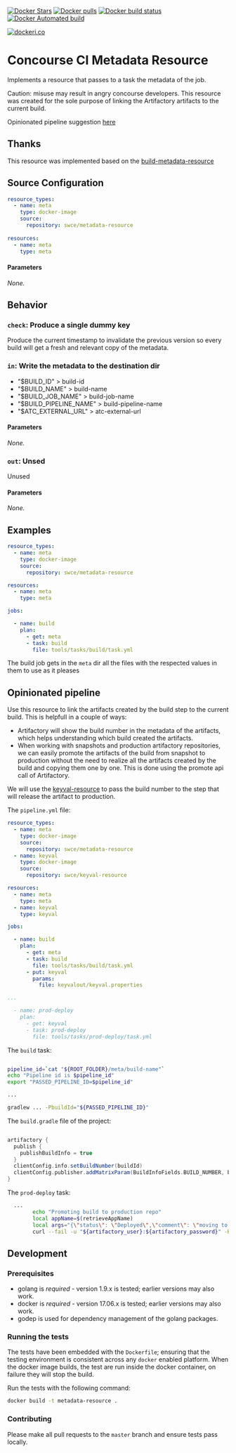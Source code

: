 
[![Docker Stars](https://img.shields.io/docker/stars/swce/metadata-resource.svg?style=plastic)](https://registry.hub.docker.com/v2/repositories/swce/metadata-resource/stars/count/)
[![Docker pulls](https://img.shields.io/docker/pulls/swce/metadata-resource.svg?style=plastic)](https://registry.hub.docker.com/v2/repositories/swce/metadata-resource)
[![Docker build status](https://img.shields.io/docker/build/swce/metadata-resource.svg)](https://github.com/swce/metadata-resource)
[![Docker Automated build](https://img.shields.io/docker/automated/swce/metadata-resource.svg)](https://github.com/swce/metadata-resource)

[![dockeri.co](http://dockeri.co/image/swce/metadata-resource)](https://hub.docker.com/r/swce/metadata-resource/)

# Concourse CI Metadata Resource

Implements a resource that passes to a task the metadata of the job.

Caution: misuse may result in angry concourse developers. This resource was created for the sole purpose of linking the Artifactory artifacts to the current build.

Opinionated pipeline suggestion [here](#opinionated-pipeline)

## Thanks

This resource was implemented based on the [build-metadata-resource](https://github.com/vito/build-metadata-resource)

## Source Configuration

``` YAML
resource_types:
  - name: meta
    type: docker-image
    source:
      repository: swce/metadata-resource
      
resources:
  - name: meta
    type: meta
```

#### Parameters

*None.*

## Behavior

### `check`: Produce a single dummy key

Produce the current timestamp to invalidate the previous version so every build will get a fresh and relevant copy of the metadata.

### `in`: Write the metadata to the destination dir

 - "$BUILD_ID" > build-id
 - "$BUILD_NAME" > build-name
 - "$BUILD_JOB_NAME" > build-job-name
 - "$BUILD_PIPELINE_NAME" > build-pipeline-name
 - "$ATC_EXTERNAL_URL" > atc-external-url 

#### Parameters

*None.*

### `out`: Unsed

Unused

#### Parameters

*None.*

## Examples

```YAML
resource_types:
  - name: meta
    type: docker-image
    source:
      repository: swce/metadata-resource

resources:
  - name: meta
    type: meta

jobs:

  - name: build
    plan:
      - get: meta
      - task: build
        file: tools/tasks/build/task.yml


```

The build job gets in the `meta` dir all the files with the respected values in them to use as it pleases

## Opinionated pipeline

Use this resource to link the artifacts created by the build step to the current build. This is helpfull in a couple of ways: 
 - Artifactory will show the build number in the metadata of the artifacts, which helps understanding which build created the artifacts.
 - When working with snapshots and production artifactory repositories, we can easily promote the artifacts of the build from snapshot to production without the need to realize all the artifacts created by the build and copying them one by one. This is done using the promote api call of Artifactory.
 
We will use the [keyval-resource](https://github.com/swce/keyval-resource) to pass the build number to the step that will release the artifact to production.

The `pipeline.yml` file:

```YAML
resource_types:
  - name: meta
    type: docker-image
    source:
      repository: swce/metadata-resource
  - name: keyval
    type: docker-image
    source:
      repository: swce/keyval-resource

resources:
  - name: meta
    type: meta
  - name: keyval
    type: keyval

jobs:

  - name: build
    plan:
      - get: meta
      - task: build
        file: tools/tasks/build/task.yml
      - put: keyval
        params:
          file: keyvalout/keyval.properties

...

  - name: prod-deploy
    plan:
      - get: keyval
      - task: prod-deploy
        file: tools/tasks/prod-deploy/task.yml

```

The `build` task:

```sh

pipeline_id=`cat "${ROOT_FOLDER}/meta/build-name"`
echo "Pipeline id is $pipeline_id"
export "PASSED_PIPELINE_ID=$pipeline_id"

...

gradlew ... -PbuildId="${PASSED_PIPELINE_ID}"

```

The `build.gradle` file of the project:
```gradle

artifactory {
  publish {
    publishBuildInfo = true
  }
  clientConfig.info.setBuildNumber(buildId)
  clientConfig.publisher.addMatrixParam(BuildInfoFields.BUILD_NUMBER, buildId)
}

```

The `prod-deploy` task:

```sh
  ...
        echo "Promoting build to production repo"
        local appName=$(retrieveAppName)
        local args="{\"status\": \"Deployed\",\"comment\": \"moving to production\",\"copy\": true,\"sourceRepo\": \"${REPO_SNAPSHOT}\",\"targetRepo\": \"${REPO_RELEASE}\",\"properties\": {\"retention.pinned\":[\"7\"]}}"
        curl --fail -u "${artifactory_user}:${artifactory_password}" -H "Content-Type: application/json" -X POST -d "'$args'" "${artifactory_contextUrl}/api/build/promote/${appName}/${PASSED_PIPELINE_ID}"

```


## Development

### Prerequisites

* golang is *required* - version 1.9.x is tested; earlier versions may also
  work.
* docker is *required* - version 17.06.x is tested; earlier versions may also
  work.
* godep is used for dependency management of the golang packages.

### Running the tests

The tests have been embedded with the `Dockerfile`; ensuring that the testing
environment is consistent across any `docker` enabled platform. When the docker
image builds, the test are run inside the docker container, on failure they
will stop the build.

Run the tests with the following command:

```sh
docker build -t metadata-resource .
```

### Contributing

Please make all pull requests to the `master` branch and ensure tests pass
locally.
